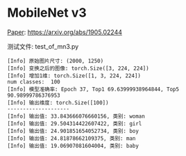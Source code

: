 # MobileNet v3

[Paper](https://arxiv.org/abs/1905.02244): https://arxiv.org/abs/1905.02244

测试文件: test_of_mn3.py

```text
[Info] 原始图片尺寸: (2000, 1250)
[Info] 变换之后的图像: torch.Size([3, 224, 224])
[Info] 增加1维: torch.Size([1, 3, 224, 224])
num classes:  100
[Info] 模型准确率: Epoch 37, Top1 69.63999938964844, Top5 90.98999786376953
[Info] 输出维度: torch.Size([100])
--------------------
[Info] 输出值: 33.843666076660156, 类别: woman
[Info] 输出值: 29.504314422607422, 类别: girl
[Info] 输出值: 24.901851654052734, 类别: boy
[Info] 输出值: 24.81878662109375, 类别: man
[Info] 输出值: 19.06907081604004, 类别: baby
```